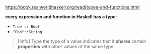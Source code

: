 https://book.realworldhaskell.org/read/types-and-functions.html

**every expression and function in Haskell has a type**:
- `True :: Bool`
- `"Foo"::String`

>[!info] Type
>the type of a value indicates that it **shares** certain **properties** with other values of the same type

 






